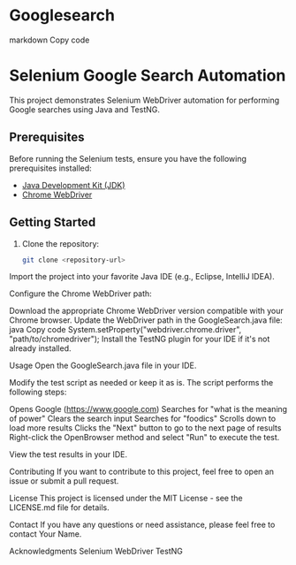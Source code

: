 # Googlesearch

markdown
Copy code
# Selenium Google Search Automation

This project demonstrates Selenium WebDriver automation for performing Google searches using Java and TestNG.

## Prerequisites

Before running the Selenium tests, ensure you have the following prerequisites installed:

- [Java Development Kit (JDK)](https://www.oracle.com/java/technologies/javase-downloads.html)
- [Chrome WebDriver](https://sites.google.com/chromium.org/driver/)

## Getting Started

1. Clone the repository:

   ```bash
   git clone <repository-url>
Import the project into your favorite Java IDE (e.g., Eclipse, IntelliJ IDEA).

Configure the Chrome WebDriver path:

Download the appropriate Chrome WebDriver version compatible with your Chrome browser.
Update the WebDriver path in the GoogleSearch.java file:
java
Copy code
System.setProperty("webdriver.chrome.driver", "path/to/chromedriver");
Install the TestNG plugin for your IDE if it's not already installed.

Usage
Open the GoogleSearch.java file in your IDE.

Modify the test script as needed or keep it as is. The script performs the following steps:

Opens Google (https://www.google.com)
Searches for "what is the meaning of power"
Clears the search input
Searches for "foodics"
Scrolls down to load more results
Clicks the "Next" button to go to the next page of results
Right-click the OpenBrowser method and select "Run" to execute the test.

View the test results in your IDE.

Contributing
If you want to contribute to this project, feel free to open an issue or submit a pull request.

License
This project is licensed under the MIT License - see the LICENSE.md file for details.

Contact
If you have any questions or need assistance, please feel free to contact Your Name.

Acknowledgments
Selenium WebDriver
TestNG
